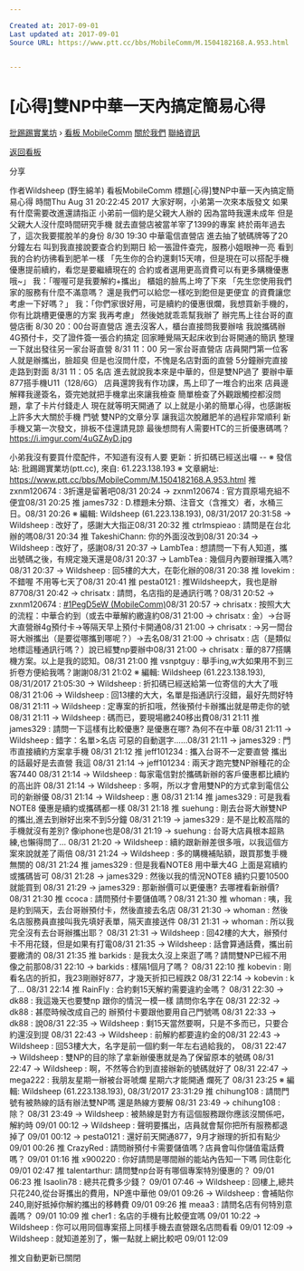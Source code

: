 ```yaml
---

Created at: 2017-09-01
Last updated at: 2017-09-01
Source URL: https://www.ptt.cc/bbs/MobileComm/M.1504182168.A.953.html


---
```


# [心得]雙NP中華一天內搞定簡易心得


[批踢踢實業坊](https://www.ptt.cc/) › [看板 MobileComm](https://www.ptt.cc/bbs/MobileComm/index.html) [關於我們](https://www.ptt.cc/about.html) [聯絡資訊](https://www.ptt.cc/contact.html)

[返回看板](https://www.ptt.cc/bbs/MobileComm/index.html)

分享

作者Wildsheep (野生綿羊)
看板MobileComm
標題\[心得\]雙NP中華一天內搞定簡易心得
時間Thu Aug 31 20:22:45 2017
大家好啊，小弟第一次來本版發文 如果有什麼需要改進還請指正 小弟前一個約是父親大人辦的 因為當時我還未成年 但是父親大人沒什麼時間研究手機 就去直營店被當羊宰了1399的專案 終於兩年過去了，這次我要擺脫羊的身份 8/30 19:30 中華電信直營店 進去抽了號碼牌等了20分鐘左右 叫到我直接說要查合約到期日 給一張證件查完，服務小姐眼神一亮 看到我的合約彷彿看到肥羊一樣 「先生你的合約還剩15天唷，但是現在可以搭配手機優惠提前續約，看您是要繼續現在的 合約或者選用更高資費可以有更多購機優惠哦~」 我：「喔喔可是我要解約+攜出」 櫃姐的臉馬上垮了下來 「先生您使用我們家的服務有什麼不滿意嗎？ 還是我們可以給您一樣吃到飽但是更便宜 的資費讓您考慮一下好嗎？」 我：「你們家很好用，可是續約的優惠很爛，我想買新手機的，你有比跳槽更優惠的方案 我再考慮」 然後她就乖乖幫我辦了 辦完馬上往台哥的直營店衝 8/30 20：00台哥直營店 進去沒客人，櫃台直接問我要辦啥 我說攜碼辦4G預付卡，交了證件簽一張合約搞定 回家睡覺隔天起床收到台哥開通的簡訊 整理一下就出發往另一家台哥直營 8/31 11：00 另一家台哥直營店 店員開門第一位客人就是辦攜出，臉超臭 但是也沒問什麼，不愧是名店對面的直營 5分鐘辦完直接走路到對面 8/31 11：05 名店 進去就說我本來是中華的，但是雙NP過了 要辦中華877搭手機U11（128/6G） 店員還誇我有作功課，馬上印了一堆合約出來 店員邊解釋我邊簽名，簽完她就把手機拿出來讓我檢查 簡單檢查了外觀跟觸控都沒問題，拿了卡片付錢走人 現在就等明天開通了 以上就是小弟的簡單心得，也感謝板上許多大大關於手機 門號 雙NP的文章分享 讓我這次脫離肥羊的過程非常順利 新手機又第一次發文，排板不佳還請見諒 最後想問有人需要HTC的三折優惠碼嗎？ <https://i.imgur.com/4uGZAyD.jpg>

小弟我沒有要買什麼配件，不知道有沒有人要 更新：折扣碼已經送出囉 -- ※ 發信站: 批踢踢實業坊(ptt.cc), 來自: 61.223.138.193 ※ 文章網址: <https://www.ptt.cc/bbs/MobileComm/M.1504182168.A.953.html>
推 zxnm120674 : 3折還是留著吧08/31 20:24
→ zxnm120674 : 官方買原場充組不便宜08/31 20:25
推 james732 : D.標題未分類、注音文（含推文）者，水桶三日。08/31 20:26
※ 編輯: Wildsheep (61.223.138.193), 08/31/2017 20:31:58
→ Wildsheep : 改好了，感謝大大指正08/31 20:32
推 ctrlmspieao : 請問是在台北辦的嗎08/31 20:34
推 TakeshiChann: 你的外面沒改到08/31 20:34
→ Wildsheep : 改好了，感謝08/31 20:37
→ LambTea : 想請問一下有人知道，攜出號碼之後，有規定幾天還是08/31 20:37
→ LambTea : 幾個月內要辦理攜入嗎?08/31 20:37
→ Wildsheep : 回5樓的大大，在彰化辦的08/31 20:38
推 lovekim : 不錯喔 不用等七天了08/31 20:41
推 pesta0121 : 推Wildsheep大，我也是辦87708/31 20:42
→ chrisatx : 請問，名店指的是通訊行嗎？08/31 20:52
→ zxnm120674 : [#1PegD5eW (MobileComm)](https://www.ptt.cc/bbs/MobileComm/M.1503830853.A.A20.html)08/31 20:57
→ chrisatx : 按照大大的流程：中華合約到（或去中華解約繳違約08/31 21:00
→ chrisatx : 金）→台哥大直營辦4g預付卡→等隔天早上預付卡開通08/31 21:00
→ chrisatx : →另一間台哥大辦攜出（是要從哪攜到哪呢？）→去名08/31 21:00
→ chrisatx : 店（是類似地標這種通訊行嗎？）說已經雙np要辦中08/31 21:00
→ chrisatx : 華的877搭購機方案。以上是我的認知。08/31 21:00
推 vsnptguy : 舉手ing,w大如果用不到三折卷方便給我嗎？謝謝08/31 21:02
※ 編輯: Wildsheep (61.223.138.193), 08/31/2017 21:05:30
→ Wildsheep : 折扣碼已經送給第一位寄信的大大了哦 08/31 21:06
→ Wildsheep : 回13樓的大大，名單是指通訊行沒錯，最好先問好特 08/31 21:11
→ Wildsheep : 定專案的折扣哦，然後預付卡辦攜出就是帶走你的號 08/31 21:11
→ Wildsheep : 碼而已，要現場繳240移出費08/31 21:11
推 james329 : 請問一下這樣有比較優惠? 是優惠在哪? 為何不在中華 08/31 21:11
→ Wildsheep : 錯字：名單>名店 可惡的自動選字……08/31 21:11
→ james329 : 門市直接續約方案拿手機 08/31 21:12
推 jeff101234 : 攜入台哥不一定要直營 攜出的話最好是去直營 我這 08/31 21:14
→ jeff101234 : 兩天才跑完雙NP辦種花的企客7440 08/31 21:14
→ Wildsheep : 每家電信對於攜碼新辦的客戶優惠都比續約的高出許 08/31 21:14
→ Wildsheep : 多啊，所以才會用雙NP的方式拿到電信公司的新辦優 08/31 21:14
→ Wildsheep : 惠 08/31 21:14
推 james329 : 可是我看NOTE8 優惠是續約或攜碼都一樣 08/31 21:18
推 suehung : 剛去台哥大辦雙NP的攜出,進去到辦好出來不到5分鐘 08/31 21:19
→ james329 : 是不是比較高階的手機就沒有差別? 像iphone也是08/31 21:19
→ suehung : 台哥大店員根本超熟練,也懶得問了... 08/31 21:20
→ Wildsheep : 續約跟新辦差很多哦，以我這個方案來說就差了兩倍 08/31 21:24
→ Wildsheep : 多的購機補貼額，跟買那隻手機無關的 08/31 21:24
推 james329 : 但是我看NOTE8 用中華大4G 上面是寫續約或攜碼皆可 08/31 21:28
→ james329 : 然後以我的情況NOTE8 續約只要10500就能買到 08/31 21:29
→ james329 : 那新辦價可以更優惠? 去哪裡看新辦價? 08/31 21:30
推 ccoca : 請問預付卡要儲值嗎？08/31 21:30
推 whoman : 咦，我是約到隔天，去台哥辦預付卡，然後直接去名店 08/31 21:30
→ whoman : 然後名店服務員直接叫我先填好表單，隔天直接送件 08/31 21:31
→ whoman : 所以我完全沒有去台哥辦攜出耶？ 08/31 21:31
→ Wildsheep : 回42樓的大大，辦預付卡不用花錢，但是如果有打電08/31 21:35
→ Wildsheep : 話會算通話費，攜出前要繳清的 08/31 21:35
推 barkids : 是我太久沒上來逛了嗎？請問雙NP已經不用像之前那08/31 22:10
→ barkids : 樣隔1個月了嗎？ 08/31 22:10
推 kobevin : 剛看名店的折扣，我23剛辦好877，才幾天折扣已經跌2 08/31 22:14
→ kobevin : k了... 08/31 22:14
推 RainFly : 合約剩15天解約需要違約金嗎？ 08/31 22:30
→ dk88 : 我這幾天也要雙np 跟你的情況一模一樣 請問你名字在 08/31 22:32
→ dk88 : 甚麼時候改成自己的 辦預付卡要跟他要用自己門號嗎 08/31 22:33
→ dk88 : 說08/31 22:35
→ Wildsheep : 剩15天當然要啊，只是不多而已，只要合約還沒到提 08/31 22:43
→ Wildsheep : 前解約都要違約金的08/31 22:43
→ Wildsheep : 回53樓大大，名字是前一個約剩一年左右過給我的， 08/31 22:47
→ Wildsheep : 雙NP的目的除了拿新辦優惠就是為了保留原本的號碼 08/31 22:47
→ Wildsheep : 啊，不然等合約到直接辦新的號碼就好了 08/31 22:47
→ mega222 : 我朋友星期一辦被台哥唬爛 星期六才能開通 爛死了 08/31 23:25
※ 編輯: Wildsheep (61.223.138.193), 08/31/2017 23:31:29
推 chihung108 : 請問門號有被熱線的話有辦法雙NP嗎 還是熱線方要解 08/31 23:49
→ chihung108 : 除？ 08/31 23:49
→ Wildsheep : 被熱線是對方有這個服務跟你應該沒關係吧，解約時 09/01 00:12
→ Wildsheep : 聲明要攜出，店員就會幫你把所有服務都退掉了 09/01 00:12
→ pesta0121 : 還好前天開通877，9月才辦理的折扣有點少 09/01 00:26
推 CrazyRed : 請問辦預付卡需要儲值嗎？店員會叫你儲值電話費嗎？ 09/01 01:16
推 x900220 : 你好請問是哪間辦的能站內告知一下嗎 同住彰化 09/01 02:47
推 talentarthur: 請問雙np台哥有哪個專案特別優惠的？ 09/01 06:23
推 Isaolin78 : 總共花費多少錢？ 09/01 07:46
→ Wildsheep : 回樓上,總共只花240,從台哥攜出的費用，NP進中華他 09/01 09:26
→ Wildsheep : 會補貼你240,剛好抵掉你解約攜出的移轉費 09/01 09:26
推 meaa3 : 請問名店有何特別意義嗎？ 09/01 10:09
推 cher1 : 名店的手機有比較便宜嗎 09/01 10:22
→ Wildsheep : 你可以用同個專案搭上同樣手機去直營跟名店問看看 09/01 12:09
→ Wildsheep : 就知道差別了，懶一點就上網比較吧 09/01 12:09

推文自動更新已關閉

